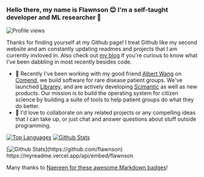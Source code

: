 ### Hello there, my name is Flawnson 😊 I'm a self-taught developer and ML researcher 👋

<!--
**flawnson/flawnson** is a ✨ _special_ ✨ repository because its `README.md` (this file) appears on your GitHub profile.

Here are some ideas to get you started:

- 🔭 I’m currently working on ...
- 🌱 I’m currently learning ...
- 👯 I’m looking to collaborate on ...
- 🤔 I’m looking for help with ...
- 💬 Ask me about ...
- 📫 How to reach me: ...
- 😄 Pronouns: ...
- ⚡ Fun fact: ...
-->

![Profile views](https://gpvc.arturio.dev/flawnson)

Thanks for finding yourself at my Github page! I treat Github like my second website and am constantly updating readmes and projects that I am currently invloved in. Also check out [my blog](https://flawnson.github.io/) if you're curious to know what I've been dabbling in most recently besides code.

- 🧬 Recently I've been working with my good friend [Albert Wang](https://www.linkedin.com/in/albert-yq-wang/) on [Comend](https://www.comendcare.com/), we build software for rare disease patient groups. We've launched [Librarey](https://www.librarey.com/), and are actively developing [Scimantic](http://scimantic.com/) as well as new products. Our mission is to build the operating system for citizen science by building a suite of tools to help patient groups do what they do better.
- 🍵 I'd love to collaborate on any related projects or any compelling ideas that I can take up, or just chat and answer questions about stuff outside programming.

[![Top Languages](https://github-readme-stats.vercel.app/api/top-langs/?username=flawnson)](https://github.com/flawnson)
[![Github Stats](https://github-readme-stats.vercel.app/api?username=flawnson)](https://github.com/flawnson)

[![Github Stats]([https://github-readme-stats.vercel.app/api?username=flawnson](https://myreadme.vercel.app/api/embed/flawnson))](https://github.com/flawnson)
https://myreadme.vercel.app/api/embed/flawnson

Many thanks to [Naereen for these awesome Markdown badges](https://github.com/Naereen/badges)!
